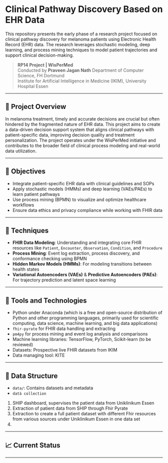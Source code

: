 # Clinical Pathway Discovery Based on EHR Data

This repository presents the early phase of a research project focused on clinical pathway discovery for melanoma patients using Electronic Health Record (EHR) data. The research leverages stochastic modeling, deep learning, and process mining techniques to model patient trajectories and support clinical decision-making.

> **RP14 Project | WisPerMed**  
> Conducted by **Praveen Jagan Nath** 
> Department of Computer Science, FH Dortmund  
> Institute for Artificial Intelligence in Medicine (IKIM), University Hospital Essen

---

## 🎯 Project Overview

In melanoma treatment, timely and accurate decisions are crucial but often hindered by the fragmented nature of EHR data. This project aims to create a data-driven decision support system that aligns clinical pathways with patient-specific data, improving decision quality and treatment personalization. The project operates under the WisPerMed initiative and contributes to the broader field of clinical process modeling and real-world data utilization.

---

## 📌 Objectives

- Integrate patient-specific EHR data with clinical guidelines and SOPs
- Apply stochastic models (HMMs) and deep learning (VAEs/PAEs) to learn patient pathways
- Use process mining (BPMN) to visualize and optimize healthcare workflows
- Ensure data ethics and privacy compliance while working with FHIR data

---

## 🧠 Techniques

- **FHIR Data Modeling**: Understanding and integrating core FHIR resources like `Patient`, `Encounter`, `Observation`, `Condition`, and `Procedure`
- **Process Mining**: Event log extraction, process discovery, and conformance checking using BPMN
- **Hidden Markov Models (HMMs)**: For modeling transitions between health states
- **Variational Autoencoders (VAEs)** & **Predictive Autoencoders (PAEs)**: For trajectory prediction and latent space learning

---

## 🧪 Tools and Technologies

- Python under Anaconda (which is a free and open-source distribution of Python and other programming languages, primarily used for scientific computing, data science, machine learning, and big data applications)
- `fhir-pyrate` for FHIR data handling and extracting
- `pm4py` for process mining and event log analysis and comparisons
- Machine learning libraries: TensorFlow, PyTorch, Scikit-learn (to be reviewed)
- Datasets: Prospective live FHIR datasets from IKIM
- Data managing tool: KITE

---

## 📂 Data Structure

- `data/`: Contains datasets and metadata
- `datà collection`
1. SHIP dashboard, supervises the patient data from Uniklinikum Essen
2. Extraction of patient data from SHIP through Fhir Pyrate
3. Extraction to create a full patient dataset with different Fhir resources from various sources under Uniklinikum Essen in one data set
4.  
  
---

## 📈 Current Status



---



